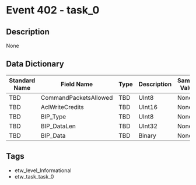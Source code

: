 # Event 402 - task_0

## Description
None

## Data Dictionary
|Standard Name|Field Name|Type|Description|Sample Value|
|---|---|---|---|---|
|TBD|CommandPacketsAllowed|TBD|UInt8|None|None|
|TBD|AclWriteCredits|TBD|UInt16|None|None|
|TBD|BIP_Type|TBD|UInt8|None|None|
|TBD|BIP_DataLen|TBD|UInt32|None|None|
|TBD|BIP_Data|TBD|Binary|None|None|

## Tags
* etw_level_Informational
* etw_task_task_0